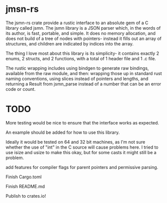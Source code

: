 # jmsn-rs
The jsmn-rs crate provide a rustic interface to an absolute gem of a C library called
jsmn. The jsmn library is a JSON parser which, in the words of its author, is
fast, portable, and simple. It does no memory allocation, and does not build of a tree
of nodes with pointers- instead it fills out an array of structures, and children
are indicated by indices into the array.


The thing I love most about this library is its simplicity- it contains exactly
2 enums, 2 structs, and 2 functions, with a total of 1 header file and 1 .c file.


The rustic wrapping includes using bindgen to generate raw bindings, available from
the raw module, and then: wrapping those up in standard rust naming conventions,
using slices instead of pointers and lengths, and returning a Result from jsmn\_parse
instead of a number that can be an error code or count.

# TODO
More testing would be nice to ensure that the interface works as expected.

An example should be added for how to use this library.

Ideally it would be tested on 64 and 32 bit machines, as I'm not sure
whether the use of "int" in the C source will cause problems here.
I tried to use isize and usize to make this okay, but for some casts it
might still be a problem.

add features for compiler flags for parent pointers and permissive parsing.

Finish Cargo.toml

Finish README.md

Publish to crates.io!

